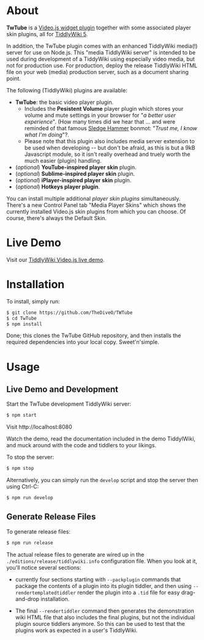 # About

**TwTube** is a [Video.js widget plugin](https://videojs.com/) together
with some associated player skin plugins, all for
[TiddlyWiki 5](https://tiddlywiki.com).

In addition, the TwTube plugin comes with an enhanced TiddlyWiki media(!)
server for use on Node.js. This "media TiddlyWiki server" is intended to
be used during development of a TiddyWiki using especially video media,
but not for production use. For production, deploy the release TiddlyWiki
HTML file on your web (media) production server, such as a document sharing
point.

The following (TiddlyWiki) plugins are available:
- **TwTube**: the basic video player plugin.
   * Includes the **Pesistent Volume** player plugin which stores your volume
     and mute settings in your browser for "_a better user experience_". (How
     many times did we hear that ... and were reminded of that famous
     [Sledge Hammer](https://en.wikipedia.org/wiki/Sledge_Hammer!) bonmot:
     "_Trust me, I know what I'm doing_"?.
   * Please note that this plugin also includes media server extension to be
     used when developing -- but don't be afraid, as this is but a 9kB
     Javascript module, so it isn't really overhead and truely worth the
     much easier (plugin) handling.
- (_optional_) **YouTube-inspired player skin** plugin.
- (_optional_) **Sublime-inspired player skin** plugin.
- (_optional_) **iPlayer-inspired player skin** plugin.
- (_optional_) **Hotkeys player plugin**.

You can install multiple additional _player skin plugins_ simultaneously.
There's a new Control Panel tab "Media Player Skins" which shows the currently
installed Video.js skin plugins from which you can choose. Of course, there's
always the Default Skin.


# Live Demo

Visit our [TiddlyWiki Video.js live demo](http://thediveo.github.io/TwTube).


# Installation

To install, simply run:

```bash
$ git clone https://github.com/TheDiveO/TWTube
$ cd TwTube
$ npm install
```

Done; this clones the TwTube GitHub repository, and then installs the required
dependencies into your local copy. Sweet'n'simple.


# Usage

## Live Demo and Development

Start the TwTube development TiddlyWiki server:

```bash
$ npm start
```

Visit http://localhost:8080

Watch the demo, read the documentation included in the demo TiddylWiki,
and muck around with the code and tiddlers to your likings.

To stop the server:

```bash
$ npm stop
```

Alternatively, you can simply run the `develop` script and stop the server then
using Ctrl-C:

```bash
$ npm run develop
```

## Generate Release Files

To generate release files:

```bash
$ npm run release
```

The actual release files to generate are wired up in the
`./editions/release/tiddlywiki.info` configuration file. When you look at it,
you'll notice several sections:

* currently four sections starting with `--packplugin` commands that package the
  contents of a plugin into its plugin tiddler, and then using
  `--rendertemplatedtiddler` render the plugin into a `.tid` file for easy
  drag-and-drop installation.

* The final `--rendertiddler` command then generates the demonstration wiki
  HTML file that also includes the final plugins, but not the individual plugin
  source tiddlers anymore. So this can be used to test that the plugins work
  as expected in a user's TiddlyWiki.
